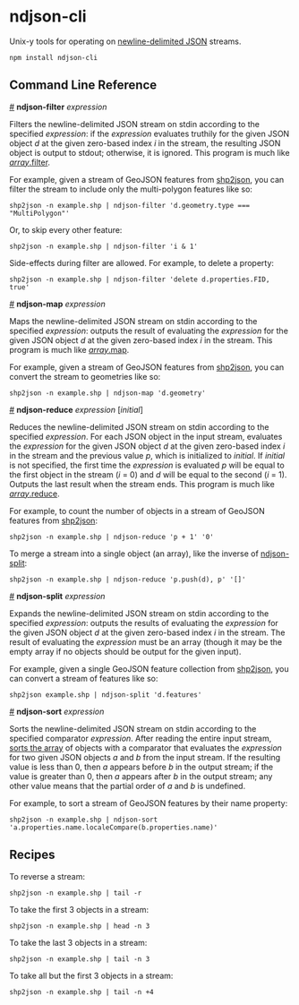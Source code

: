 # ndjson-cli

Unix-y tools for operating on [newline-delimited JSON](http://ndjson.org) streams.

```
npm install ndjson-cli
```

## Command Line Reference

<a name="ndjson_filter" href="ndjson_filter">#</a> <b>ndjson-filter</b> <i>expression</i>

Filters the newline-delimited JSON stream on stdin according to the specified *expression*: if the *expression* evaluates truthily for the given JSON object *d* at the given zero-based index *i* in the stream, the resulting JSON object is output to stdout; otherwise, it is ignored. This program is much like [*array*.filter](https://developer.mozilla.org/en-US/docs/Web/JavaScript/Reference/Global_Objects/Array/filter).

For example, given a stream of GeoJSON features from [shp2json](https://github.com/mbostock/shapefile/blob/master/README.md#shp2json), you can filter the stream to include only the multi-polygon features like so:

```
shp2json -n example.shp | ndjson-filter 'd.geometry.type === "MultiPolygon"'
```

Or, to skip every other feature:

```
shp2json -n example.shp | ndjson-filter 'i & 1'
```

Side-effects during filter are allowed. For example, to delete a property:

```
shp2json -n example.shp | ndjson-filter 'delete d.properties.FID, true'
```

<a name="ndjson_map" href="ndjson_map">#</a> <b>ndjson-map</b> <i>expression</i>

Maps the newline-delimited JSON stream on stdin according to the specified *expression*: outputs the result of evaluating the *expression* for the given JSON object *d* at the given zero-based index *i* in the stream. This program is much like [*array*.map](https://developer.mozilla.org/en-US/docs/Web/JavaScript/Reference/Global_Objects/Array/map).

For example, given a stream of GeoJSON features from [shp2json](https://github.com/mbostock/shapefile/blob/master/README.md#shp2json), you can convert the stream to geometries like so:

```
shp2json -n example.shp | ndjson-map 'd.geometry'
```

<a name="ndjson_reduce" href="ndjson_reduce">#</a> <b>ndjson-reduce</b> <i>expression</i> [<i>initial</i>]

Reduces the newline-delimited JSON stream on stdin according to the specified *expression*. For each JSON object in the input stream, evaluates the *expression* for the given JSON object *d* at the given zero-based index *i* in the stream and the previous value *p*, which is initialized to *initial*. If *initial* is not specified, the first time the *expression* is evaluated *p* will be equal to the first object in the stream (*i* = 0) and *d* will be equal to the second (*i* = 1). Outputs the last result when the stream ends. This program is much like [*array*.reduce](https://developer.mozilla.org/en-US/docs/Web/JavaScript/Reference/Global_Objects/Array/reduce).

For example, to count the number of objects in a stream of GeoJSON features from [shp2json](https://github.com/mbostock/shapefile/blob/master/README.md#shp2json):

```
shp2json -n example.shp | ndjson-reduce 'p + 1' '0'
```

To merge a stream into a single object (an array), like the inverse of [ndjson-split](#ndjson_split):

```
shp2json -n example.shp | ndjson-reduce 'p.push(d), p' '[]'
```

<a name="ndjson_split" href="ndjson_split">#</a> <b>ndjson-split</b> <i>expression</i>

Expands the newline-delimited JSON stream on stdin according to the specified *expression*: outputs the results of evaluating the *expression* for the given JSON object *d* at the given zero-based index *i* in the stream. The result of evaluating the *expression* must be an array (though it may be the empty array if no objects should be output for the given input).

For example, given a single GeoJSON feature collection from [shp2json](https://github.com/mbostock/shapefile/blob/master/README.md#shp2json), you can convert a stream of features like so:

```
shp2json example.shp | ndjson-split 'd.features'
```

<a name="ndjson_sort" href="ndjson_sort">#</a> <b>ndjson-sort</b> <i>expression</i>

Sorts the newline-delimited JSON stream on stdin according to the specified comparator *expression*. After reading the entire input stream, [sorts the array](https://developer.mozilla.org/en-US/docs/Web/JavaScript/Reference/Global_Objects/Array/sort) of objects with a comparator that evaluates the *expression* for two given JSON objects *a* and *b* from the input stream. If the resulting value is less than 0, then *a* appears before *b* in the output stream; if the value is greater than 0, then *a* appears after *b* in the output stream; any other value means that the partial order of *a* and *b* is undefined.

For example, to sort a stream of GeoJSON features by their name property:

```
shp2json -n example.shp | ndjson-sort 'a.properties.name.localeCompare(b.properties.name)'
```

## Recipes

To reverse a stream:

```
shp2json -n example.shp | tail -r
```

To take the first 3 objects in a stream:

```
shp2json -n example.shp | head -n 3
```

To take the last 3 objects in a stream:

```
shp2json -n example.shp | tail -n 3
```

To take all but the first 3 objects in a stream:

```
shp2json -n example.shp | tail -n +4
```
